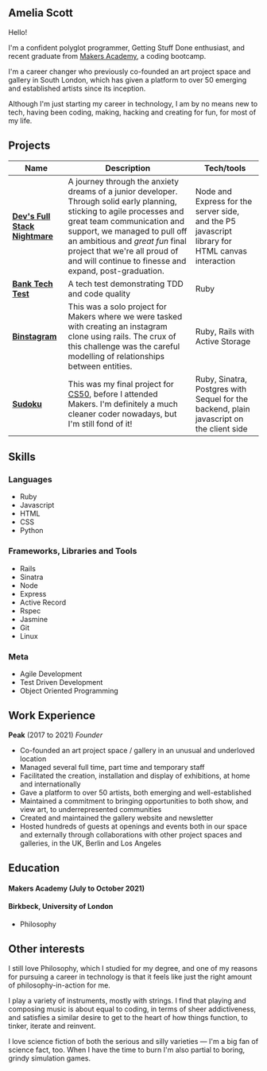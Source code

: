 ## Amelia Scott

Hello!

I'm a confident polyglot programmer, Getting Stuff Done enthusiast, and recent graduate from [Makers Academy](https://makers.tech/), a coding bootcamp.

I'm a career changer who previously co-founded an art project space and gallery in South London, which has given a platform to over 50 emerging and established artists since its inception.

Although I'm just starting my career in technology, I am by no means new to tech, having been coding, making, hacking and creating for fun, for most of my life.

## Projects

| Name                         | Description       | Tech/tools        |
| ---------------------------- | ----------------- | ----------------- |
| **[Dev's Full Stack Nightmare](https://github.com/Willinlondon/the-game)** | A journey through the anxiety dreams of a junior developer. Through solid early planning, sticking to agile processes and great team communication and support, we managed to pull off an ambitious and _great fun_ final project that we're all proud of and will continue to finesse and expand, post-graduation. | Node and Express for the server side, and the P5 javascript library for HTML canvas interaction |
| **[Bank Tech Test](https://github.com/sa-mcquanzie/bank-tech-test/)** | A tech test demonstrating TDD and code quality | Ruby |
| **[Binstagram](https://github.com/sa-mcquanzie/instagram-challenge)** | This was a solo project for Makers where we were tasked with creating an instagram clone using rails. The crux of this challenge was the careful modelling of relationships between entities. | Ruby, Rails with Active Storage |
|**[Sudoku](https://github.com/sa-mcquanzie/sudoku/)** | This was my final project for [CS50](https://www.edx.org/course/introduction-computer-science-harvardx-cs50x), before I attended Makers. I'm definitely a much cleaner coder nowadays, but I'm still fond of it! | Ruby, Sinatra, Postgres with Sequel for the backend, plain javascript on the client side |

## Skills

### Languages

* Ruby
* Javascript
* HTML
* CSS
* Python

### Frameworks, Libraries and Tools
* Rails
* Sinatra
* Node
* Express
* Active Record
* Rspec
* Jasmine
* Git
* Linux

### Meta
* Agile Development
* Test Driven Development
* Object Oriented Programming

## Work Experience

**Peak** (2017 to 2021)
_Founder_

* Co-founded an art project space / gallery in an unusual and underloved location
* Managed several full time, part time and temporary staff
* Facilitated the creation, installation and display of exhibitions, at home and internationally
* Gave a platform to over 50 artists, both emerging and well-established
* Maintained a commitment to bringing opportunities to both show, and view art, to underrepresented communities
* Created and maintained the gallery website and newsletter
* Hosted hundreds of guests at openings and events both in our space and externally through collaborations with other project spaces and galleries, in the UK, Berlin and Los Angeles

## Education

#### Makers Academy (July to October 2021)

#### Birkbeck, University of London

- Philosophy

## Other interests

I still love Philosophy, which I studied for my degree, and one of my reasons for pursuing a career in technology is that it feels like just the right amount of philosophy-in-action for me.

I play a variety of instruments, mostly with strings. I find that playing and composing music is about equal to coding, in terms of sheer addictiveness, and satisfies a similar desire to get to the heart of how things function, to tinker, iterate and reinvent.

I love science fiction of both the serious and silly varieties — I'm a big fan of science fact, too. When I have the time to burn I'm also partial to boring, grindy simulation games.
